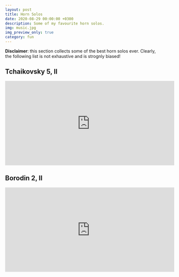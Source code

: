 ```yaml
---
layout: post
title: Horn Solos
date: 2020-08-29 00:00:00 +0300
description: Some of my favourite horn solos.
img: music.jpg
img_preview_only: true
category: fun
---
```

**Disclaimer**: this section collects some of the best horn solos ever.
Clearly, the following list is not exhaustive and is strognly biased!
## Tchaikovsky 5, II
<div class="aspect-ratio">
  <iframe src="https://www.youtube.com/embed/eEbO80q66ak" frameborder="0" allow="accelerometer; autoplay; encrypted-media; gyroscope; picture-in-picture" allowfullscreen width="550" height="275" frameborder="0"></iframe>
</div>

## Borodin 2, II
<div class="aspect-ratio">
  <iframe src="https://www.youtube.com/embed/qLSj_8LnNIM" frameborder="0" allow="accelerometer; autoplay; encrypted-media; gyroscope; picture-in-picture" allowfullscreen width="550" height="275" frameborder="0"></iframe>
</div>
